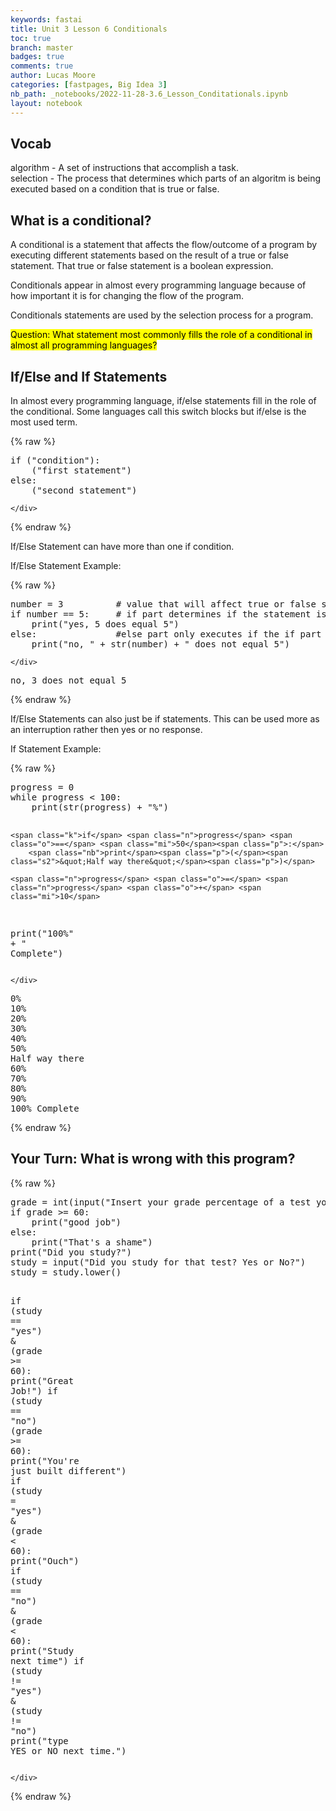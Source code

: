 ```yaml
---
keywords: fastai
title: Unit 3 Lesson 6 Conditionals
toc: true
branch: master
badges: true
comments: true
author: Lucas Moore
categories: [fastpages, Big Idea 3]
nb_path: _notebooks/2022-11-28-3.6_Lesson_Conditationals.ipynb
layout: notebook
---
```


<!--
#################################################
### THIS FILE WAS AUTOGENERATED! DO NOT EDIT! ###
#################################################
# file to edit: _notebooks/2022-11-28-3.6_Lesson_Conditationals.ipynb
-->

<div class="container" id="notebook-container">
        
<div class="cell border-box-sizing text_cell rendered"><div class="inner_cell">
<div class="text_cell_render border-box-sizing rendered_html">
<h2 id="Vocab">Vocab<a class="anchor-link" href="#Vocab"> </a></h2><p>algorithm - A set of instructions that accomplish a task.<br>
selection - The process that determines which parts of an algoritm is being executed based on a condition that is true or false.</p>

</div>
</div>
</div>
<div class="cell border-box-sizing text_cell rendered"><div class="inner_cell">
<div class="text_cell_render border-box-sizing rendered_html">
<h2 id="What-is-a-conditional?">What is a conditional?<a class="anchor-link" href="#What-is-a-conditional?"> </a></h2><p>A conditional is a statement that affects the flow/outcome of a program by executing different statements based on the result of a true or false statement. That true or false statement is a boolean expression.</p>
<p>Conditionals appear in almost every programming language because of how important it is for changing the flow of the program.</p>
<p>Conditionals statements are used by the selection process for a program.</p>
<p><mark>Question: What statement most commonly fills the role of a conditional in almost all programming languages?<mark></p>

</div>
</div>
</div>
<div class="cell border-box-sizing text_cell rendered"><div class="inner_cell">
<div class="text_cell_render border-box-sizing rendered_html">
<h2 id="If/Else-and-If-Statements">If/Else and If Statements<a class="anchor-link" href="#If/Else-and-If-Statements"> </a></h2><p>In almost every programming language, if/else statements fill in the role of the conditional. Some languages call this switch blocks but if/else is the most used term.</p>

</div>
</div>
</div>
    {% raw %}
    
<div class="cell border-box-sizing code_cell rendered">
<div class="input">

<div class="inner_cell">
    <div class="input_area">
<div class=" highlight hl-ipython3"><pre><span></span><span class="k">if</span> <span class="p">(</span><span class="s2">&quot;condition&quot;</span><span class="p">):</span>
    <span class="p">(</span><span class="s2">&quot;first statement&quot;</span><span class="p">)</span>
<span class="k">else</span><span class="p">:</span>
    <span class="p">(</span><span class="s2">&quot;second statement&quot;</span><span class="p">)</span>
</pre></div>

    </div>
</div>
</div>

</div>
    {% endraw %}

<div class="cell border-box-sizing text_cell rendered"><div class="inner_cell">
<div class="text_cell_render border-box-sizing rendered_html">
<p>If/Else Statement can have more than one if condition.</p>
<p>If/Else Statement Example:</p>

</div>
</div>
</div>
    {% raw %}
    
<div class="cell border-box-sizing code_cell rendered">
<div class="input">

<div class="inner_cell">
    <div class="input_area">
<div class=" highlight hl-ipython3"><pre><span></span><span class="n">number</span> <span class="o">=</span> <span class="mi">3</span>          <span class="c1"># value that will affect true or false statement</span>
<span class="k">if</span> <span class="n">number</span> <span class="o">==</span> <span class="mi">5</span><span class="p">:</span>     <span class="c1"># if part determines if the statement is true or false compared to another part of the program.</span>
    <span class="nb">print</span><span class="p">(</span><span class="s2">&quot;yes, 5 does equal 5&quot;</span><span class="p">)</span>
<span class="k">else</span><span class="p">:</span>               <span class="c1">#else part only executes if the if part is false</span>
    <span class="nb">print</span><span class="p">(</span><span class="s2">&quot;no, &quot;</span> <span class="o">+</span> <span class="nb">str</span><span class="p">(</span><span class="n">number</span><span class="p">)</span> <span class="o">+</span> <span class="s2">&quot; does not equal 5&quot;</span><span class="p">)</span>
</pre></div>

    </div>
</div>
</div>

<div class="output_wrapper">
<div class="output">

<div class="output_area">

<div class="output_subarea output_stream output_stdout output_text">
<pre>no, 3 does not equal 5
</pre>
</div>
</div>

</div>
</div>

</div>
    {% endraw %}

<div class="cell border-box-sizing text_cell rendered"><div class="inner_cell">
<div class="text_cell_render border-box-sizing rendered_html">
<p>If/Else Statements can also just be if statements. This can be used more as an interruption rather then yes or no response.</p>
<p>If Statement Example:</p>

</div>
</div>
</div>
    {% raw %}
    
<div class="cell border-box-sizing code_cell rendered">
<div class="input">

<div class="inner_cell">
    <div class="input_area">
<div class=" highlight hl-ipython3"><pre><span></span><span class="n">progress</span> <span class="o">=</span> <span class="mi">0</span>
<span class="k">while</span> <span class="n">progress</span> <span class="o">&lt;</span> <span class="mi">100</span><span class="p">:</span>
    <span class="nb">print</span><span class="p">(</span><span class="nb">str</span><span class="p">(</span><span class="n">progress</span><span class="p">)</span> <span class="o">+</span> <span class="s2">&quot;%&quot;</span><span class="p">)</span>
    
    <span class="k">if</span> <span class="n">progress</span> <span class="o">==</span> <span class="mi">50</span><span class="p">:</span>
        <span class="nb">print</span><span class="p">(</span><span class="s2">&quot;Half way there&quot;</span><span class="p">)</span>

    <span class="n">progress</span> <span class="o">=</span> <span class="n">progress</span> <span class="o">+</span> <span class="mi">10</span>
<span class="nb">print</span><span class="p">(</span><span class="s2">&quot;100%&quot;</span> <span class="o">+</span> <span class="s2">&quot; Complete&quot;</span><span class="p">)</span>
</pre></div>

    </div>
</div>
</div>

<div class="output_wrapper">
<div class="output">

<div class="output_area">

<div class="output_subarea output_stream output_stdout output_text">
<pre>0%
10%
20%
30%
40%
50%
Half way there
60%
70%
80%
90%
100% Complete
</pre>
</div>
</div>

</div>
</div>

</div>
    {% endraw %}

<div class="cell border-box-sizing text_cell rendered"><div class="inner_cell">
<div class="text_cell_render border-box-sizing rendered_html">
<h2 id="Your-Turn:-What-is-wrong-with-this-program?">Your Turn: What is wrong with this program?<a class="anchor-link" href="#Your-Turn:-What-is-wrong-with-this-program?"> </a></h2>
</div>
</div>
</div>
    {% raw %}
    
<div class="cell border-box-sizing code_cell rendered">
<div class="input">

<div class="inner_cell">
    <div class="input_area">
<div class=" highlight hl-ipython3"><pre><span></span><span class="n">grade</span> <span class="o">=</span> <span class="nb">int</span><span class="p">(</span><span class="nb">input</span><span class="p">(</span><span class="s2">&quot;Insert your grade percentage of a test you have took.&quot;</span><span class="p">))</span>
<span class="k">if</span> <span class="n">grade</span> <span class="o">&gt;=</span> <span class="mi">60</span><span class="p">:</span>
    <span class="nb">print</span><span class="p">(</span><span class="s2">&quot;good job&quot;</span><span class="p">)</span>
<span class="k">else</span><span class="p">:</span>
    <span class="nb">print</span><span class="p">(</span><span class="s2">&quot;That&#39;s a shame&quot;</span><span class="p">)</span>
<span class="nb">print</span><span class="p">(</span><span class="s2">&quot;Did you study?&quot;</span><span class="p">)</span>
<span class="n">study</span> <span class="o">=</span> <span class="nb">input</span><span class="p">(</span><span class="s2">&quot;Did you study for that test? Yes or No?&quot;</span><span class="p">)</span>
<span class="n">study</span> <span class="o">=</span> <span class="n">study</span><span class="o">.</span><span class="n">lower</span><span class="p">()</span>

<span class="k">if</span> <span class="p">(</span><span class="n">study</span> <span class="o">==</span> <span class="s2">&quot;yes&quot;</span><span class="p">)</span> <span class="o">&amp;</span> <span class="p">(</span><span class="n">grade</span> <span class="o">&gt;=</span> <span class="mi">60</span><span class="p">):</span>
    <span class="nb">print</span><span class="p">(</span><span class="s2">&quot;Great Job!&quot;</span><span class="p">)</span>
<span class="k">if</span> <span class="p">(</span><span class="n">study</span> <span class="o">==</span> <span class="s2">&quot;no&quot;</span><span class="p">)</span> <span class="p">(</span><span class="n">grade</span> <span class="o">&gt;=</span> <span class="mi">60</span><span class="p">):</span>
    <span class="nb">print</span><span class="p">(</span><span class="s2">&quot;You&#39;re just built different&quot;</span><span class="p">)</span>
<span class="k">if</span> <span class="p">(</span><span class="n">study</span> <span class="o">=</span> <span class="s2">&quot;yes&quot;</span><span class="p">)</span> <span class="o">&amp;</span> <span class="p">(</span><span class="n">grade</span> <span class="o">&lt;</span> <span class="mi">60</span><span class="p">):</span>
    <span class="nb">print</span><span class="p">(</span><span class="s2">&quot;Ouch&quot;</span><span class="p">)</span>
<span class="k">if</span> <span class="p">(</span><span class="n">study</span> <span class="o">==</span> <span class="s2">&quot;no&quot;</span><span class="p">)</span> <span class="o">&amp;</span> <span class="p">(</span><span class="n">grade</span> <span class="o">&lt;</span> <span class="mi">60</span><span class="p">):</span>
<span class="nb">print</span><span class="p">(</span><span class="s2">&quot;Study next time&quot;</span><span class="p">)</span>
<span class="k">if</span> <span class="p">(</span><span class="n">study</span> <span class="o">!=</span> <span class="s2">&quot;yes&quot;</span><span class="p">)</span> <span class="o">&amp;</span> <span class="p">(</span><span class="n">study</span> <span class="o">!=</span> <span class="s2">&quot;no&quot;</span><span class="p">)</span>
    <span class="nb">print</span><span class="p">(</span><span class="s2">&quot;type YES or NO next time.&quot;</span><span class="p">)</span>
</pre></div>

    </div>
</div>
</div>

</div>
    {% endraw %}

</div>
 

